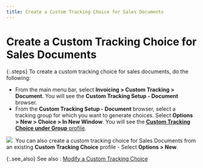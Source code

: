 ```yaml
---
title: Create a Custom Tracking Choice for Sales Documents
---
```


# Create a Custom Tracking Choice for Sales Documents


{:.steps}
To create a custom tracking choice for sales  documents, do the following:

- From the main  menu bar, select **Invoicing &gt; Custom 
 Tracking &gt; Document**. You will see the **Custom 
 Tracking Setup - Document** browser.
- From the **Custom Tracking Setup - Document** browser,  select a tracking group for which you want to generate choices. Select  **Options &gt; New &gt; Choice &gt; In 
 New Window**. You will see the [**Custom Tracking Choice under Group** profile]({{site.ct_baseurl}}/document-tracking/tracking-sales-documents/the_custom_tracking_choice_profile_sales_documents_.html).



![]({{site.ct_baseurl}}/img/note.gif)  You  can also create a custom tracking choice for Sales Documents from an existing  **Custom Tracking Choice** profile  - Select **Options &gt; New**.


{:.see_also}
See also
: [Modify  a Custom Tracking Choice]({{site.ct_baseurl}}/document-tracking/tracking-sales-documents/modify_a_custom_tracking_choice_for_sales_documents.html)
